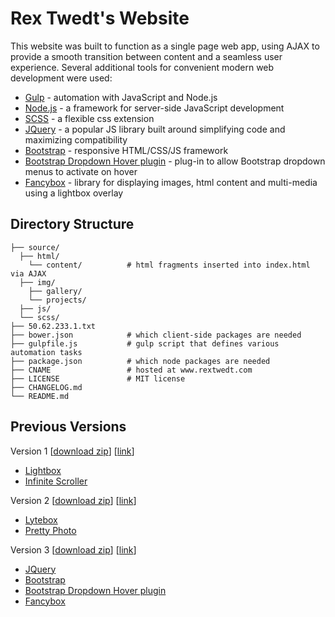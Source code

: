 # Rex Twedt's Website

This website was built to function as a single page web app, using AJAX to provide a smooth transition between content and a seamless user experience.  Several additional tools for convenient modern web development were used:

-	[Gulp](http://gulpjs.com/) - automation with JavaScript and Node.js
-	[Node.js](https://nodejs.org/en/) - a framework for server-side JavaScript development
-	[SCSS](http://sass-lang.com/) - a flexible css extension 
-	[JQuery](https://jquery.com/) - a popular JS library built around simplifying code and maximizing compatibility
-	[Bootstrap](http://getbootstrap.com/) - responsive HTML/CSS/JS framework
-	[Bootstrap Dropdown Hover plugin](https://github.com/CWSpear/bootstrap-hover-dropdown) - plug-in to allow Bootstrap dropdown menus to activate on hover 
-	[Fancybox](http://fancybox.net/) - library for displaying images, html content and multi-media using a lightbox overlay

## Directory Structure

```
├── source/
  ├── html/
    └── content/          # html fragments inserted into index.html via AJAX
  ├── img/
    ├── gallery/
    └── projects/
  ├── js/
  └── scss/
├── 50.62.233.1.txt
├── bower.json            # which client-side packages are needed
├── gulpfile.js           # gulp script that defines various automation tasks
├── package.json          # which node packages are needed
├── CNAME                 # hosted at www.rextwedt.com
├── LICENSE               # MIT license
├── CHANGELOG.md
└── README.md
```

## Previous Versions

Version 1 \[[download zip](https://github.com/retwedt/dev-site/archive/version-1.zip)] \[[link](https://github.com/retwedt/dev-site/tree/version-1)\]

-  [Lightbox](http://lokeshdhakar.com/projects/lightbox2/)
-  [Infinite Scroller](https://github.com/mcnitt/jquery-infinite-rotator)

Version 2 \[[download zip](https://github.com/retwedt/dev-site/archive/version-2.zip)] \[[link](https://github.com/retwedt/dev-site/tree/version-2)\]

-  [Lytebox](http://lytebox.com/howTo.php)
-  [Pretty Photo](http://www.no-margin-for-errors.com/projects/prettyphoto-jquery-lightbox-clone/)

Version 3 \[[download zip](https://github.com/retwedt/dev-site/archive/version-3.zip)] \[[link](https://github.com/retwedt/dev-site/tree/version-3)\]

-	[JQuery](https://jquery.com/)
-	[Bootstrap](http://getbootstrap.com/)
-	[Bootstrap Dropdown Hover plugin](https://github.com/CWSpear/bootstrap-hover-dropdown)
-	[Fancybox](http://fancybox.net/)



